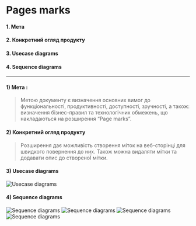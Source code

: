 # Pages marks


#### 1. Мета
#### 2. Конкретний огляд продукту
#### 3. Usecase diagrams
#### 4. Sequence diagrams


---
 #### 1) Мета :
 > Метою документу є визначення основних вимог до функціональності, продуктивності, доступності, зручності, а також: визначення бізнес-правил та технологічних обмежень, що накладаються на розширення “Page marks”.

#### 2) Конкретний огляд продукту
> Розширення дає можливість створення міток на веб-сторінці для швидкого повернення до них. Також можна видаляти мітки та додавати опис до створеноЇ мітки. 

#### 3) Usecase diagrams

![Usecase diagrams](/use_case_diagram.png)



#### 4) Sequence diagrams

![Sequence diagrams](/seq_diagram1.png)
![Sequence diagrams](/seq_diagram2.png)
![Sequence diagrams](/seq_diagram3.png)
![Sequence diagrams](/seq_diagram4.png)